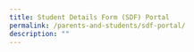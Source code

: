 ```yaml
---
title: Student Details Form (SDF) Portal
permalink: /parents-and-students/sdf-portal/
description: ""
---
```

